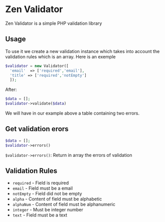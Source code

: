 # Zen Validator
Zen Validator is a simple PHP validation library

## Usage
To use it we create a new validation instance which takes into account the validation rules which is an array. Here is an exemple
```php
$validator = new Validator([
  'email'  => ['required','email'],
  'title' => ['required','notEmpty']
  ]);
```
After:
```php
$data = [];
$validator->validate($data)
```
We will have in our example above a table containing two errors.
## Get validation erors
```php
$data = [];
$validator->errors()
```
`$validator->errors()`: Return in array the errors of validation



## Validation Rules

 * `required` - Field is required
 * `email` - Field must be a email
 * `notEmpty` - Field did not be empty
 * `alpha` - Content of field must be alphabetic
 * `alphaNum` - Content of field must be alphanumeric
 * `integer` - Must be integer number
 * `text` - Field must be a text
